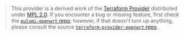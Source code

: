 > This provider is a derived work of the [Terraform Provider](https://github.com/joneshf/terraform-provider-openwrt)
> distributed under [MPL 2.0](https://www.mozilla.org/en-US/MPL/2.0/). If you encounter a bug or missing feature,
> first check the [`pulumi-openwrt` repo](https://github.com/deposition-cloud/pulumi-openwrt/issues); however, if that doesn't turn up anything,
> please consult the source [`terraform-provider-openwrt` repo](https://github.com/joneshf/terraform-provider-openwrt/issues).
